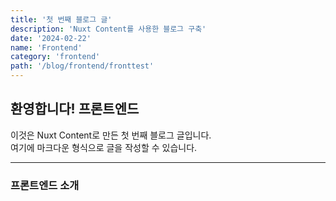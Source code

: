 ```yaml
---
title: '첫 번째 블로그 글'
description: 'Nuxt Content를 사용한 블로그 구축'
date: '2024-02-22'
name: 'Frontend'
category: 'frontend'
path: '/blog/frontend/fronttest'
---
```


## 환영합니다! 프론트엔드

이것은 Nuxt Content로 만든 첫 번째 블로그 글입니다.  
여기에 마크다운 형식으로 글을 작성할 수 있습니다.

---

### 프론트엔드 소개
